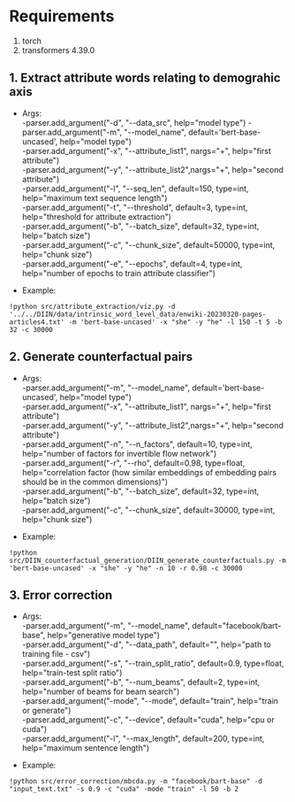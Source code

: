 # Requirements
1. torch
2. transformers 4.39.0

## 1. Extract attribute words relating to demograhic axis
- Args: <br/>
-parser.add_argument("-d", "--data_src", help="model type")
-parser.add_argument("-m", "--model_name", default='bert-base-uncased', help="model type") <br/>
-parser.add_argument("-x", "--attribute_list1", nargs="+", help="first attribute") <br/>
-parser.add_argument("-y", "--attribute_list2",nargs="+", help="second attribute") <br/>
-parser.add_argument("-l", "--seq_len", default=150, type=int, help="maximum text sequence length") <br/>
-parser.add_argument("-t", "--threshold", default=3, type=int, help="threshold for attribute extraction") <br/>
-parser.add_argument("-b", "--batch_size", default=32, type=int, help="batch size") <br/>
-parser.add_argument("-c", "--chunk_size", default=50000, type=int, help="chunk size") <br/>
-parser.add_argument("-e", "--epochs", default=4, type=int, help="number of epochs to train attribute classifier") <br/>

- Example:
```
!python src/attribute_extraction/viz.py -d '../../DIIN/data/intrinsic_word_level_data/enwiki-20230320-pages-articles4.txt' -m 'bert-base-uncased' -x "she" -y "he" -l 150 -t 5 -b 32 -c 30000
```


## 2. Generate counterfactual pairs
- Args: <br/>
-parser.add_argument("-m", "--model_name", default='bert-base-uncased', help="model type") <br/>
-parser.add_argument("-x", "--attribute_list1", nargs="+", help="first attribute") <br/>
-parser.add_argument("-y", "--attribute_list2",nargs="+", help="second attribute") <br/>
-parser.add_argument("-n", "--n_factors", default=10, type=int, help="number of factors for invertible flow network") <br/>
-parser.add_argument("-r", "--rho", default=0.98, type=float, help="correlation factor (how similar embeddings of embedding pairs should be in the common dimensions)") <br/>
-parser.add_argument("-b", "--batch_size", default=32, type=int, help="batch size") <br/>
-parser.add_argument("-c", "--chunk_size", default=30000, type=int, help="chunk size") <br/>

- Example:
```
!python src/DIIN_counterfactual_generation/DIIN_generate_counterfactuals.py -m 'bert-base-uncased' -x "she" -y "he" -n 10 -r 0.98 -c 30000
```


## 3. Error correction
- Args: <br/>
-parser.add_argument("-m", "--model_name", default="facebook/bart-base", help="generative model type") <br/>
-parser.add_argument("-d", "--data_path", default="", help="path to training file - csv") <br/>
-parser.add_argument("-s", "--train_split_ratio", default=0.9, type=float, help="train-test split ratio") <br/>
-parser.add_argument("-b", "--num_beams", default=2, type=int, help="number of beams for beam search") <br/>
-parser.add_argument("-mode", "--mode", default="train", help="train or generate") <br/>
-parser.add_argument("-c", "--device", default="cuda", help="cpu or cuda") <br/>
-parser.add_argument("-l", "--max_length", default=200, type=int, help="maximum sentence length") <br/>

- Example:
```
!python src/error_correction/mbcda.py -m "facebook/bart-base" -d "input_text.txt" -s 0.9 -c "cuda" -mode "train" -l 50 -b 2
```
